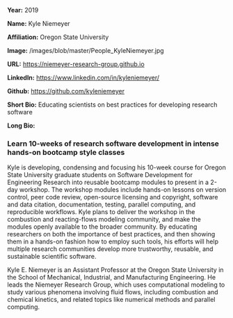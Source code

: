 **Year:** 2019

**Name:** Kyle Niemeyer

**Affiliation:** Oregon State University

**Image:** /images/blob/master/People_KyleNiemeyer.jpg

**URL:** https://niemeyer-research-group.github.io

**LinkedIn:** https://www.linkedin.com/in/kyleniemeyer/

**Github:** https://github.com/kyleniemeyer

**Short Bio:** Educating scientists on best practices for developing research software

**Long Bio:** <h3>Learn 10-weeks of research software development in intense hands-on bootcamp style classes</h3> 
Kyle is developing, condensing and focusing his 10-week course for Oregon State University graduate students on Software Development for Engineering Research into reusable bootcamp modules to present in a 2-day workshop. The workshop modules include hands-on lessons on version control, peer code review, open-source licensing and copyright, software and data citation, documentation, testing, parallel computing, and reproducible workflows. Kyle plans to deliver the workshop in the combustion and reacting-flows modeling community, and make the modules openly available to the broader community. By educating researchers on both the importance of best practices, and then showing them in a hands-on fashion how to employ such tools, his efforts will help multiple research communities develop more trustworthy, reusable, and sustainable scientific software.

Kyle E. Niemeyer is an Assistant Professor at the Oregon State University in the School of Mechanical, Industrial, and Manufacturing Engineering. He leads the Niemeyer Research Group, which uses computational modeling to study various phenomena involving fluid flows, including combustion and chemical kinetics, and related topics like numerical methods and parallel computing. 


